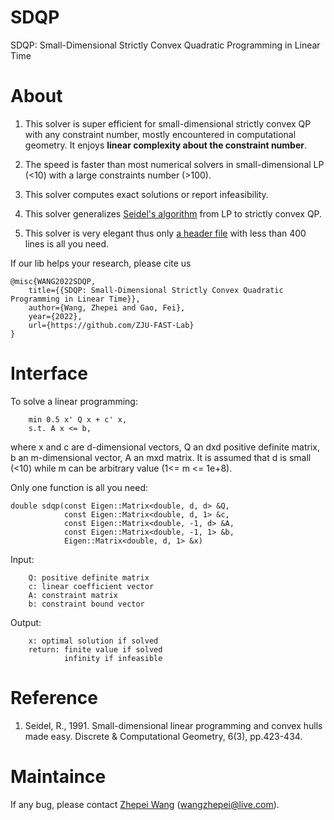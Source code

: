 # SDQP

SDQP: Small-Dimensional Strictly Convex Quadratic Programming in Linear Time

# About

1. This solver is super efficient for small-dimensional strictly convex QP with any constraint number, mostly encountered in computational geometry. It enjoys __linear complexity about the constraint number__.

2. The speed is faster than most numerical solvers in small-dimensional LP (<10) with a large constraints number (>100).

3. This solver computes exact solutions or report infeasibility.

4. This solver generalizes [Seidel's algorithm](https://link.springer.com/article/10.1007/BF02574699) from LP to strictly convex QP.

4. This solver is very elegant thus only [a header file](https://github.com/ZJU-FAST-Lab/SDQP/blob/main/include/sdqp/sdqp.hpp) with less than 400 lines is all you need.

If our lib helps your research, please cite us 
```
@misc{WANG2022SDQP,
    title={{SDQP: Small-Dimensional Strictly Convex Quadratic Programming in Linear Time}}, 
    author={Wang, Zhepei and Gao, Fei}, 
    year={2022},
    url={https://github.com/ZJU-FAST-Lab}
}
```

# Interface

To solve a linear programming:

        min 0.5 x' Q x + c' x,
        s.t. A x <= b,

where x and c are d-dimensional vectors, Q an dxd positive definite matrix, b an m-dimensional vector, A an mxd matrix. It is assumed that d is small (<10) while m can be arbitrary value (1<= m <= 1e+8).

Only one function is all you need:

    double sdqp(const Eigen::Matrix<double, d, d> &Q,
                const Eigen::Matrix<double, d, 1> &c,
                const Eigen::Matrix<double, -1, d> &A,
                const Eigen::Matrix<double, -1, 1> &b,
                Eigen::Matrix<double, d, 1> &x)

Input:

        Q: positive definite matrix
        c: linear coefficient vector
        A: constraint matrix
        b: constraint bound vector

Output:

        x: optimal solution if solved
        return: finite value if solved
                infinity if infeasible

# Reference

1. Seidel, R., 1991. Small-dimensional linear programming and convex hulls made easy. Discrete & Computational Geometry, 6(3), pp.423-434.

# Maintaince

If any bug, please contact [Zhepei Wang](https://zhepeiwang.github.io/) (<wangzhepei@live.com>).
